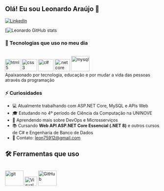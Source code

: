 ## Olá! Eu sou Leonardo Araújo 👋

[![Linkedln](https://img.shields.io/badge/LinkedIn-0077B5?style=for-the-badge&logo=linkedin&logoColor=white)](https://www.linkedin.com/in/leonardo-ara%C3%BAjo-b82a98266/)

[![Leonardo GitHub stats](https://github-readme-stats.vercel.app/api?username=Leonardo-arau&show_icons=true&theme=tokyonight)

### 🚀 Tecnologias que uso no meu dia

<div style="display: inline_block"><br/>
  <img aligm="center" alt="html5" height="40" width="50" src="https://cdn.jsdelivr.net/gh/devicons/devicon@latest/icons/html5/html5-original.svg" />
  <img aligm="center" alt="css3" height="40" width="50" src="https://cdn.jsdelivr.net/gh/devicons/devicon@latest/icons/css3/css3-original.svg" />
  <img aligm="center" alt="c#" height="40" width="50" src="https://cdn.jsdelivr.net/gh/devicons/devicon@latest/icons/csharp/csharp-original.svg" />
  <img aligm="center" alt=".net core" height="40" width="50" src="https://cdn.jsdelivr.net/gh/devicons/devicon@latest/icons/dotnetcore/dotnetcore-original.svg" />
  <img aligm="center" alt="mysql" height="50" width="60" src="https://cdn.jsdelivr.net/gh/devicons/devicon@latest/icons/mysql/mysql-original-wordmark.svg" 
</div><br/>
Apaixaonado por tecnologia, educação e por mudar a vida das pessoas através da programação 

### ⚡ Curiosidades
- 💻 Atualmente trabalhando com ASP.NET Core, MySQL e APIs Web
- 🎓 Estudando no 4º período de Ciência da Computação na UNINOVE
- 🌱 Aprendendo mais sobre DevOps e Microsserviços
- 📚 Cursando **Web API ASP.NET Core Essencial (.NET 8)** e outros cursos de C# e Engenharia de Banco de Dados
- 📧 Contato: [leon75912@gmail.com](mailto:leon75912@gmail.com)

 ## 🛠 Ferramentas que uso
<div style="display: inline_block"><br/>
  <img aligm="center" alt="git" height="50" width="60" src="https://cdn.jsdelivr.net/gh/devicons/devicon@latest/icons/git/git-plain-wordmark.svg" />
  <img aligm="center" alt="Visual Studio" height="30" width="40" src="https://cdn.jsdelivr.net/gh/devicons/devicon@latest/icons/visualstudio/visualstudio-original.svg" />
  <img aligm="center" alt="GitHub" height="50" width="60" src="https://cdn.jsdelivr.net/gh/devicons/devicon@latest/icons/github/github-original-wordmark.svg"
</div><br/
